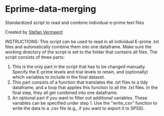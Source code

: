 # Eprime-data-merging
Standardized script to read and combine individual e-prime text files

Created by [Stefan Vermeent](P.C.S.Vermeent@uu.nl)


INSTRUCTIONS:
This script can be used to read in all individual E-prime .txt files and automatically combine them into one
dataframe. Make sure the working directory of the script is set to the folder that contains all files. The
script consists of three parts:  

1. This is the only part in the script that has to be changed manually. Specify the E-prime levels and trial
  levels to retain, and (optionally) which variables to include in the final dataset.
2. This part consists of a function that translates the .txt files to a tidy dataframe, and a loop that
  applies this function to all the .txt files. In the final step, they all get combined into one dataframe.
3. An optional part if you want to filter out additional variables. These variables can be specified under
  step 1. Use the "write_csv" function to write the data to a .csv file (e.g., if you want to export it to
  SPSS).
